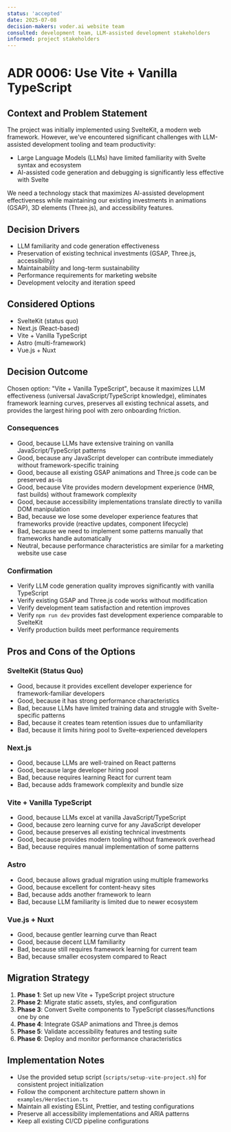 ```yaml
---
status: 'accepted'
date: 2025-07-08
decision-makers: voder.ai website team
consulted: development team, LLM-assisted development stakeholders
informed: project stakeholders
---
```


# ADR 0006: Use Vite + Vanilla TypeScript

## Context and Problem Statement

The project was initially implemented using SvelteKit, a modern web framework. However, we've encountered significant challenges with LLM-assisted development tooling and team productivity:

- Large Language Models (LLMs) have limited familiarity with Svelte syntax and ecosystem
- AI-assisted code generation and debugging is significantly less effective with Svelte

We need a technology stack that maximizes AI-assisted development effectiveness while maintaining our existing investments in animations (GSAP), 3D elements (Three.js), and accessibility features.

## Decision Drivers

- LLM familiarity and code generation effectiveness
- Preservation of existing technical investments (GSAP, Three.js, accessibility)
- Maintainability and long-term sustainability
- Performance requirements for marketing website
- Development velocity and iteration speed

## Considered Options

- SvelteKit (status quo)
- Next.js (React-based)
- Vite + Vanilla TypeScript
- Astro (multi-framework)
- Vue.js + Nuxt

## Decision Outcome

Chosen option: "Vite + Vanilla TypeScript", because it maximizes LLM effectiveness (universal JavaScript/TypeScript knowledge), eliminates framework learning curves, preserves all existing technical assets, and provides the largest hiring pool with zero onboarding friction.

### Consequences

- Good, because LLMs have extensive training on vanilla JavaScript/TypeScript patterns
- Good, because any JavaScript developer can contribute immediately without framework-specific training
- Good, because all existing GSAP animations and Three.js code can be preserved as-is
- Good, because Vite provides modern development experience (HMR, fast builds) without framework complexity
- Good, because accessibility implementations translate directly to vanilla DOM manipulation
- Bad, because we lose some developer experience features that frameworks provide (reactive updates, component lifecycle)
- Bad, because we need to implement some patterns manually that frameworks handle automatically
- Neutral, because performance characteristics are similar for a marketing website use case

### Confirmation

- Verify LLM code generation quality improves significantly with vanilla TypeScript
- Verify existing GSAP and Three.js code works without modification
- Verify development team satisfaction and retention improves
- Verify `npm run dev` provides fast development experience comparable to SvelteKit
- Verify production builds meet performance requirements

## Pros and Cons of the Options

### SvelteKit (Status Quo)

- Good, because it provides excellent developer experience for framework-familiar developers
- Good, because it has strong performance characteristics
- Bad, because LLMs have limited training data and struggle with Svelte-specific patterns
- Bad, because it creates team retention issues due to unfamiliarity
- Bad, because it limits hiring pool to Svelte-experienced developers

### Next.js

- Good, because LLMs are well-trained on React patterns
- Good, because large developer hiring pool
- Bad, because requires learning React for current team
- Bad, because adds framework complexity and bundle size

### Vite + Vanilla TypeScript

- Good, because LLMs excel at vanilla JavaScript/TypeScript
- Good, because zero learning curve for any JavaScript developer
- Good, because preserves all existing technical investments
- Good, because provides modern tooling without framework overhead
- Bad, because requires manual implementation of some patterns

### Astro

- Good, because allows gradual migration using multiple frameworks
- Good, because excellent for content-heavy sites
- Bad, because adds another framework to learn
- Bad, because LLM familiarity is limited due to newer ecosystem

### Vue.js + Nuxt

- Good, because gentler learning curve than React
- Good, because decent LLM familiarity
- Bad, because still requires framework learning for current team
- Bad, because smaller ecosystem compared to React

## Migration Strategy

1. **Phase 1**: Set up new Vite + TypeScript project structure
2. **Phase 2**: Migrate static assets, styles, and configuration
3. **Phase 3**: Convert Svelte components to TypeScript classes/functions one by one
4. **Phase 4**: Integrate GSAP animations and Three.js demos
5. **Phase 5**: Validate accessibility features and testing suite
6. **Phase 6**: Deploy and monitor performance characteristics

## Implementation Notes

- Use the provided setup script (`scripts/setup-vite-project.sh`) for consistent project initialization
- Follow the component architecture pattern shown in `examples/HeroSection.ts`
- Maintain all existing ESLint, Prettier, and testing configurations
- Preserve all accessibility implementations and ARIA patterns
- Keep all existing CI/CD pipeline configurations
